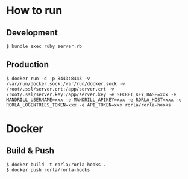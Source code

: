 
# How to run

## Development

```
$ bundle exec ruby server.rb
```

## Production

```
$ docker run -d -p 8443:8443 -v /var/run/docker.sock:/var/run/docker.sock -v /root/.ssl/server.crt:/app/server.crt -v /root/.ssl/server.key:/app/server.key -e SECRET_KEY_BASE=xxx -e MANDRILL_USERNAME=xxx -e MANDRILL_APIKEY=xxx -e RORLA_HOST=xxx -e RORLA_LOGENTRIES_TOKEN=xxx -e API_TOKEN=xxx rorla/rorla-hooks
```

# Docker 

## Build & Push

```
$ docker build -t rorla/rorla-hooks .
$ docker push rorla/rorla-hooks
```
